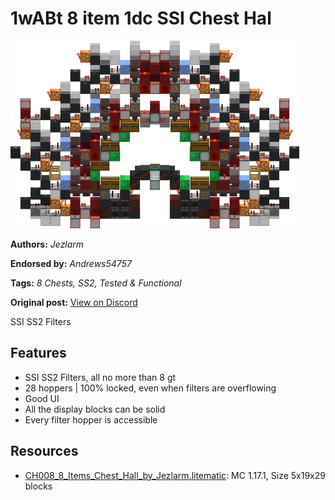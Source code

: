 # 1wABt 8 item 1dc SSI Chest Hal
<img alt="3wABt_8_item_chest_hall.png" src="images/3wABt_8_item_chest_hall.png?raw=1" height="300px">

**Authors:** *Jezlarm*

**Endorsed by:** *Andrews54757*

**Tags:** *8 Chests, SS2, Tested & Functional*

**Original post:** [View on Discord](https://discord.com/channels/1375556143186837695/1432024834774139080)

SSI SS2 Filters
## Features
- SSI SS2 Filters, all no more than 8 gt
- 28 hoppers | 100% locked, even when filters are overflowing
- Good UI
- All the display blocks can be solid
- Every filter hopper is accessible

## Resources
- [CH008_8_Items_Chest_Hall_by_Jezlarm.litematic](attachments/CH008_8_Items_Chest_Hall_by_Jezlarm.litematic): MC 1.17.1, Size 5x19x29 blocks
